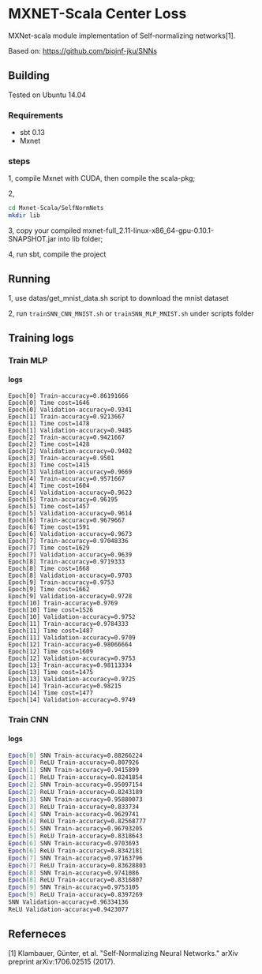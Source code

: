 # MXNET-Scala Center Loss
MXNet-scala module implementation of Self-normalizing networks[1].

Based on: https://github.com/bioinf-jku/SNNs

## Building

Tested on Ubuntu 14.04

### Requirements

* sbt 0.13
* Mxnet

### steps

1, compile Mxnet with CUDA, then compile the scala-pkg;

2, 
```bash
cd Mxnet-Scala/SelfNormNets
mkdir lib
```

3, copy your compiled mxnet-full_2.11-linux-x86_64-gpu-0.10.1-SNAPSHOT.jar into lib folder;

4, run sbt, compile the project

## Running

1, use datas/get_mnist_data.sh script to download the mnist dataset

2, run `trainSNN_CNN_MNIST.sh` or `trainSNN_MLP_MNIST.sh` under scripts folder

## Training logs

### Train MLP

#### logs
```
Epoch[0] Train-accuracy=0.86191666
Epoch[0] Time cost=1646
Epoch[0] Validation-accuracy=0.9341
Epoch[1] Train-accuracy=0.9213667
Epoch[1] Time cost=1478
Epoch[1] Validation-accuracy=0.9485
Epoch[2] Train-accuracy=0.9421667
Epoch[2] Time cost=1428
Epoch[2] Validation-accuracy=0.9402
Epoch[3] Train-accuracy=0.9501
Epoch[3] Time cost=1415
Epoch[3] Validation-accuracy=0.9669
Epoch[4] Train-accuracy=0.9571667
Epoch[4] Time cost=1604
Epoch[4] Validation-accuracy=0.9623
Epoch[5] Train-accuracy=0.96195
Epoch[5] Time cost=1457
Epoch[5] Validation-accuracy=0.9614
Epoch[6] Train-accuracy=0.9679667
Epoch[6] Time cost=1591
Epoch[6] Validation-accuracy=0.9673
Epoch[7] Train-accuracy=0.97048336
Epoch[7] Time cost=1629
Epoch[7] Validation-accuracy=0.9639
Epoch[8] Train-accuracy=0.9719333
Epoch[8] Time cost=1668
Epoch[8] Validation-accuracy=0.9703
Epoch[9] Train-accuracy=0.9753
Epoch[9] Time cost=1662
Epoch[9] Validation-accuracy=0.9728
Epoch[10] Train-accuracy=0.9769
Epoch[10] Time cost=1526
Epoch[10] Validation-accuracy=0.9752
Epoch[11] Train-accuracy=0.9784333
Epoch[11] Time cost=1487
Epoch[11] Validation-accuracy=0.9709
Epoch[12] Train-accuracy=0.98066664
Epoch[12] Time cost=1609
Epoch[12] Validation-accuracy=0.9753
Epoch[13] Train-accuracy=0.98113334
Epoch[13] Time cost=1475
Epoch[13] Validation-accuracy=0.9725
Epoch[14] Train-accuracy=0.98215
Epoch[14] Time cost=1477
Epoch[14] Validation-accuracy=0.9749
```

### Train CNN
#### logs
```bash
Epoch[0] SNN Train-accuracy=0.88266224
Epoch[0] ReLU Train-accuracy=0.807926
Epoch[1] SNN Train-accuracy=0.9415899
Epoch[1] ReLU Train-accuracy=0.8241854
Epoch[2] SNN Train-accuracy=0.95097154
Epoch[2] ReLU Train-accuracy=0.8243189
Epoch[3] SNN Train-accuracy=0.95880073
Epoch[3] ReLU Train-accuracy=0.833734
Epoch[4] SNN Train-accuracy=0.9629741
Epoch[4] ReLU Train-accuracy=0.82568777
Epoch[5] SNN Train-accuracy=0.96793205
Epoch[5] ReLU Train-accuracy=0.8318643
Epoch[6] SNN Train-accuracy=0.9703693
Epoch[6] ReLU Train-accuracy=0.8342181
Epoch[7] SNN Train-accuracy=0.97163796
Epoch[7] ReLU Train-accuracy=0.83628803
Epoch[8] SNN Train-accuracy=0.9741086
Epoch[8] ReLU Train-accuracy=0.8316807
Epoch[9] SNN Train-accuracy=0.9753105
Epoch[9] ReLU Train-accuracy=0.8397269
SNN Validation-accuracy=0.96334136
ReLU Validation-accuracy=0.9423077
```

## Referneces
[1] Klambauer, Günter, et al. "Self-Normalizing Neural Networks." arXiv preprint arXiv:1706.02515 (2017).



